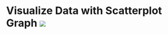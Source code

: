 # Visualize Data with Scatterplot Graph [![](https://img.shields.io/badge/codepan-ready-success)](https://codepen.io/roschy/pen/eYWNaGE?editors=0010)